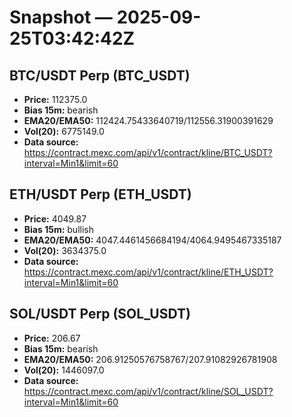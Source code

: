 # Snapshot — 2025-09-25T03:42:42Z

## BTC/USDT Perp (BTC_USDT)
- **Price:** 112375.0
- **Bias 15m:** bearish
- **EMA20/EMA50:** 112424.75433640719/112556.31900391629
- **Vol(20):** 6775149.0
- **Data source:** https://contract.mexc.com/api/v1/contract/kline/BTC_USDT?interval=Min1&limit=60

## ETH/USDT Perp (ETH_USDT)
- **Price:** 4049.87
- **Bias 15m:** bullish
- **EMA20/EMA50:** 4047.4461456684194/4064.9495467335187
- **Vol(20):** 3634375.0
- **Data source:** https://contract.mexc.com/api/v1/contract/kline/ETH_USDT?interval=Min1&limit=60

## SOL/USDT Perp (SOL_USDT)
- **Price:** 206.67
- **Bias 15m:** bearish
- **EMA20/EMA50:** 206.91250576758767/207.91082926781908
- **Vol(20):** 1446097.0
- **Data source:** https://contract.mexc.com/api/v1/contract/kline/SOL_USDT?interval=Min1&limit=60
